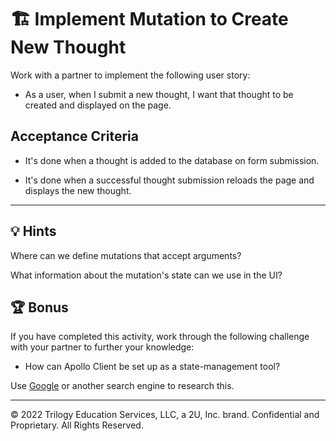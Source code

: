 # 🏗️ Implement Mutation to Create New Thought

Work with a partner to implement the following user story:

* As a user, when I submit a new thought, I want that thought to be created and displayed on the page.

## Acceptance Criteria

* It's done when a thought is added to the database on form submission.

* It's done when a successful thought submission reloads the page and displays the new thought.

---

## 💡 Hints

Where can we define mutations that accept arguments?

What information about the mutation's state can we use in the UI? 

## 🏆 Bonus

If you have completed this activity, work through the following challenge with your partner to further your knowledge:

* How can Apollo Client be set up as a state-management tool?

Use [Google](https://www.google.com) or another search engine to research this.

---
© 2022 Trilogy Education Services, LLC, a 2U, Inc. brand. Confidential and Proprietary. All Rights Reserved.
